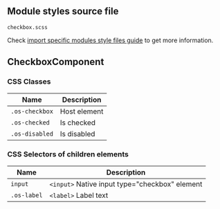 ## Module styles source file

`checkbox.scss`

Check [import specific modules style files guide](https://github.com/dreyliky/ngx-os/blob/master/src/app/library/docs/guides/import-specific-modules-style-files.md)
to get more information.

## CheckboxComponent

### CSS Classes
| Name           | Description                       |
| -------------- | --------------------------------- |
| `.os-checkbox` | Host element                      |
| `.os-checked`  | Is checked                        |
| `.os-disabled` | Is disabled                       |

### CSS Selectors of children elements
| Name          | Description                                    |
| ------------- | ---------------------------------------------- |
| `input`       | `<input>` Native input type="checkbox" element |
| `.os-label`   | `<label>` Label text                           |
